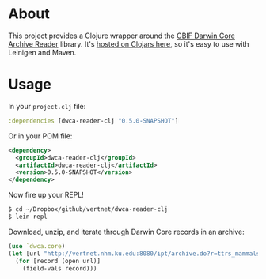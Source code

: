 # About

This project provides a Clojure wrapper around the [GBIF Darwin Core Archive Reader](http://code.google.com/p/darwincore/wiki/DarwinCoreArchiveReader) library. It's [hosted on Clojars here](https://clojars.org/dwca-reader-clj), so it's easy to use with Leinigen and Maven.

# Usage

In your `project.clj` file:

```clojure
:dependencies [dwca-reader-clj "0.5.0-SNAPSHOT"]
```
Or in your POM file:

```xml
<dependency>
  <groupId>dwca-reader-clj</groupId>
  <artifactId>dwca-reader-clj</artifactId>
  <version>0.5.0-SNAPSHOT</version>
</dependency>
```

Now fire up your REPL!

```bash
$ cd ~/Dropbox/github/vertnet/dwca-reader-clj
$ lein repl
```

Download, unzip, and iterate through Darwin Core records in an archive:

```clojure
(use `dwca.core)
(let [url "http://vertnet.nhm.ku.edu:8080/ipt/archive.do?r=ttrs_mammals"]
  (for [record (open url)]
    (field-vals record)))
```